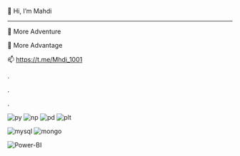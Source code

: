 🌱 Hi, I’m Mahdi
__________________________
👀 More Adventure

👀 More Advantage



📫 https://t.me/Mhdi_1001

.

.

.


![py](https://user-images.githubusercontent.com/132735866/236752062-d7caa691-9bf9-4ce0-94f5-f071fbfd0853.jpg)
![np](https://user-images.githubusercontent.com/132735866/236752086-89cec6bd-b4b9-4650-b72b-04652b163381.png)
![pd](https://user-images.githubusercontent.com/132735866/236752104-8c8995a0-47b9-42d4-ad29-940c76d30185.png)
![plt](https://user-images.githubusercontent.com/132735866/236752126-e96204dd-e46e-4ae3-80a0-a88bd10bcfd5.jpg)


![mysql](https://user-images.githubusercontent.com/132735866/236752027-9cc3e150-4b4d-4401-86ed-660f2eda93e5.jpg)
![mongo](https://user-images.githubusercontent.com/132735866/236752139-c878062a-b7f2-4005-a8ff-25570db76fe4.png)


![Power-BI](https://github.com/MahdiSobhani/MahdiSobhani/assets/132735866/df551998-c55c-4543-a743-56388f1321a5)



<!---
MahdiSobhani/MahdiSobhani is a ✨ special ✨ repository because its `README.md` (this file) appears on your GitHub profile.
You can click the Preview link to take a look at your changes.
--->

